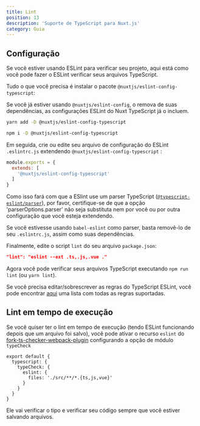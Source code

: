 ```yaml
---
title: Lint
position: 13
description: 'Suporte de TypeScript para Nuxt.js'
category: Guia
---
```


## Configuração

Se você estiver usando ESLint para verificar seu projeto, aqui está como você pode fazer o ESLint verificar seus arquivos TypeScript.

Tudo o que você precisa é instalar o pacote `@nuxtjs/eslint-config-typescript`:

<alert type="info">

Se você já estiver usando `@nuxtjs/eslint-config`, o remova de suas dependências, as configurações ESLint do Nuxt TypeScript já o incluem.

</alert>

<code-group>
<code-block label="Yarn" active>

```sh
yarn add -D @nuxtjs/eslint-config-typescript
```

</code-block>
<code-block label="NPM">

```sh
npm i -D @nuxtjs/eslint-config-typescript
```

</code-block>
</code-group>

Em seguida, crie ou edite seu arquivo de configuração do ESLint `.eslintrc.js` extendendo `@nuxtjs/eslint-config-typescript` :
```js
module.exports = {
  extends: [
    '@nuxtjs/eslint-config-typescript'
  ]
}
```
<alert type="warning">
 
Como isso fará com que a ESlint use um parser TypeScript ([`@typescript-eslint/parser`](https://github.com/typescript-eslint/typescript-eslint/tree/master/packages/parser)), por favor, certifique-se de que a opção 'parserOptions.parser' não seja substituta nem por você ou por outra configuração que você esteja extendendo.

Se você estivesse usando `babel-eslint` como parser, basta removê-lo de seu `.eslintrc.js`, assim como suas dependências.

</alert>

Finalmente, edite o script `lint` do seu arquivo `package.json`:

```json
"lint": "eslint --ext .ts,.js,.vue ."
```

</div>

Agora você pode verificar seus arquivos TypeScript executando `npm run lint` (ou `yarn lint`).

<alert type="info">

Se você precisa editar/sobrescrever as regras do TypeScript ESLint, você pode encontrar [aqui](https://github.com/typescript-eslint/typescript-eslint/tree/master/packages/eslint-plugin#supported-rules) uma lista com todas as regras suportadas.

</alert>

## Lint em tempo de execução

Se você quiser ter o lint em tempo de execução (tendo ESLint funcionando depois que um arquivo foi salvo), você pode ativar o recurso `eslint` do [fork-ts-checker-webpack-plugin](https://github.com/TypeStrong/fork-ts-checker-webpack-plugin) configurando a opção de módulo `typeCheck`

```js{}[nuxt.config.js]
export default {
  typescript: {
    typeCheck: {
      eslint: {
        files: './src/**/*.{ts,js,vue}'
      }
    }
  }
}
```

Ele vai verificar o tipo e verificar seu código sempre que você estiver salvando arquivos.
